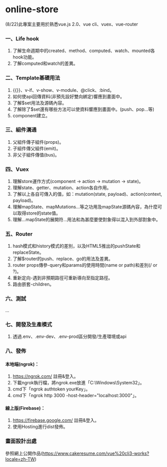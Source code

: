 # online-store
(8/22)此專案主要用於熟悉vue.js 2.0、vue cli、vuex、vue-router

### 一、Life hook
1. 了解生命週期中的created、method、computed、watch、mounted各hook功能。<br>
2. 了解computed和watch的差異。

### 二、Template基礎用法
1. {{}}、v-if、v-show、v-module、@click、:bind。<br>
2. 如何使api回傳資料(非預先設好雙向綁定)響應到畫面中。<br>
3. 了解$set用法及源碼內容。<br>
4. 了解除了$set還有哪些方法可以使資料響應到畫面中。(push、pop...等)<br>
5. component建立。

### 三、組件溝通
1. 父組件傳子組件(props)。<br>
2. 子組件傳父組件(emit)。<br>
3. 非父子組件傳值(bus)。

### 四、Vuex
1. 理解store運作方式(component -> action -> mutation -> state)。<br>
2. 理解state、getter、mutation、action各自作用。<br>
3. 了解以上各自可傳入的值，如：mutation(state, payload)、action(context, payload)。<br>
4. 理解mapState、mapMutations...等之功用及mapState源碼內容，為什麼可以取得store的state值。<br>
5. 理解...mapState的展開符...用法和為甚麼要使對象得以混入到外部對象中。

### 五、Router
1. hash模式和history模式的差別，以及HTML5推出的pushState和replaceState。
2. 了解$router的push、replace、go的用法及差異。
3. router props傳參-query和params的使用時間(name or path)和差別(/ or ?)。
4. 重新定向-遇到非預期路徑可重新導向至指定路徑。
5. 路由嵌套-children。

### 六、測試
...

### 七、開發及生產模式
1. 透過.env、.env-dev、.env-prod區分開發/生產環境或api

### 八、發佈
#### 本地端(ngrok)：
1. https://ngrok.com/ 註冊&登入。
2. 下載ngrok執行檔，將ngrok.exe放進「C:\Windows\System32」。
3. cmd下「ngrok authtoken yourKey」。
4. cmd下「ngrok http 3000 -host-header="localhost:3000"」。

#### 線上版(Firebase)：
1. https://firebase.google.com/ 註冊&登入。
2. 使用Hosting進行dist發佈。

### 畫面設計出處

參照網上公開作品(https://www.cakeresume.com/vue%20cli3-works?locale=zh-TW)

